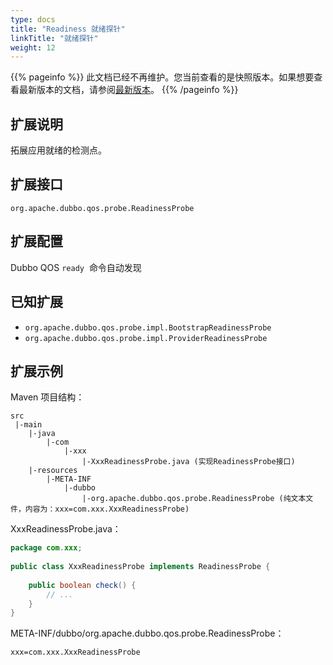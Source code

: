 ```yaml
---
type: docs
title: "Readiness 就绪探针"
linkTitle: "就绪探针"
weight: 12
---
```


{{% pageinfo %}} 此文档已经不再维护。您当前查看的是快照版本。如果想要查看最新版本的文档，请参阅[最新版本](/zh-cn/docs3-v2/java-sdk/reference-manual/spi/description/readiness/)。
{{% /pageinfo %}}

## 扩展说明


拓展应用就绪的检测点。


## 扩展接口


`org.apache.dubbo.qos.probe.ReadinessProbe`


## 扩展配置


Dubbo QOS `ready`  命令自动发现


## 已知扩展


- `org.apache.dubbo.qos.probe.impl.BootstrapReadinessProbe`
- `org.apache.dubbo.qos.probe.impl.ProviderReadinessProbe`



## 扩展示例


Maven 项目结构：


```
src
 |-main
    |-java
        |-com
            |-xxx
                |-XxxReadinessProbe.java (实现ReadinessProbe接口)
    |-resources
        |-META-INF
            |-dubbo
                |-org.apache.dubbo.qos.probe.ReadinessProbe (纯文本文件，内容为：xxx=com.xxx.XxxReadinessProbe)
```


XxxReadinessProbe.java：


```java
package com.xxx;
 
public class XxxReadinessProbe implements ReadinessProbe {
    
    public boolean check() {
        // ...
    }
}
```


META-INF/dubbo/org.apache.dubbo.qos.probe.ReadinessProbe：


```
xxx=com.xxx.XxxReadinessProbe
```


